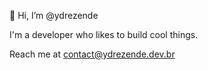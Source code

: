 👋 Hi, I’m @ydrezende

I'm a developer who likes to build cool things.

Reach me at [contact@ydrezende.dev.br](mailto:contact@ydrezende.dev.br)
